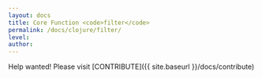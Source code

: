 ```yaml
---
layout: docs
title: Core Function <code>filter</code>
permalink: /docs/clojure/filter/
level: 
author: 
---
```


Help wanted! Please visit  [CONTRIBUTE]({{ site.baseurl }}/docs/contribute)
